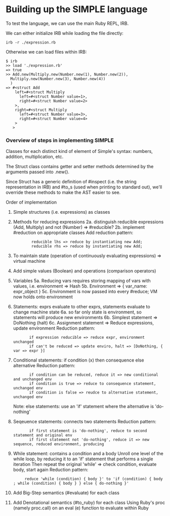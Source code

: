 # Building up the SIMPLE language

To test the language, we can use the main Ruby REPL, IRB.

We can either initialize IRB while loading the file directly:
```
irb -r ./expression.rb
```

Otherwise we can load files within IRB:

```
$ irb
>> load './expression.rb'
=> true
>> Add.new(Multiply.new(Number.new(1), Number.new(2)),
  Multiply.new(Number.new(3), Number.new(4))
  )
=> #<struct Add 
    left=#<struct Multiply 
      left=#<struct Number value=1>, 
      right=#<struct Number value=2>
    >, 
    right=#<struct Multiply 
      left=#<struct Number value=3>, 
      right=#<struct Number value=4>
    >
   >
```

### Overview of steps in implementing SIMPLE

Classes for each distinct kind of element of Simple's syntax: numbers, addition, multiplication, etc.

 The Struct class contains getter and setter methods determined by the arguments passed into .new().

 Since Struct has a generic definition of #inspect (i.e. the string representation in IRB) and #to_s (used when printing to standard out), we'll override these methods to make the AST easier to see.

 Order of implementation
   1. Simple structures (i.e. expressions) as classes
   2. Methods for reducing expressions
     2a. distinguish reducible expressions (Add, Multiply) and not (Number) => #reducible?
     2b. implement #reduction on appropriate classes
                 Add reduction pattern: 
                
                  reducible lhs => reduce by instantiating new Add; 
                  reducible rhs => reduce by instantiating new Add;
                  
   3. To maintain state (operation of continuously evaluating expressions) => virtual machine
   4. Add simple values (Boolean) and operations (comparison operators)
   5. Variables
     5a. Reducing vars requires storing mapping of vars with values, i.e. environment => Hash
     5b. Environment => { var_name: expr_object }
     5c. Environment is now passed into every #reduce; VM now holds onto environment
   6. Statements: exprs evaluate to other exprs, statements evaluate to change machine state
     6a. so far only state is environment, so statements will produce new environments
     6b. Simplest statement => DoNothing (halt)
     6c. Assignment statement => Reduce expressions, update environment
         Reduction pattern:

                 if expression reducible => reduce expr, environment unchanged
                 if can't be reduced => update enviro, halt => [DoNothing, { var => expr }]
                 
   7. Conditional statements: if condition (x) then consequence else alternative
         Reduction pattern:
         
                 if condition can be reduced, reduce it => new conditional and unchanged env
                 if condition is true => reduce to consequence statement, unchanged env
                 if condition is false => reudce to alternative statement, unchanged env
                 
         Note: else statements: use an 'if' statement where the alternative is 'do-nothing'
   8. Seqeuence statements: connects two statements
         Reduction pattern: 
         
                 if first statement is 'do-nothing', reduce to second statement and original env
                 if first statement not 'do-nothing', reduce it => new sequence, reduced environment, producing
                 
   9. While statement: contains a condition and a body
         Unroll one level of the while loop, by reducing it to an 'if' statement that performs a single iteration
         Then repeat the original 'while' => check condition, evaluate body, start again
         Reduction pattern:
         
               reduce 'while (condition) { body }' to 'if (condition) { body ; while (condition) { body } } else { do-nothing }'

   10. Add Big-Step semantics (#evaluate) for each class
   11. Add Denotational semantics (#to_ruby) for each class
         Using Ruby's proc (namely proc.call) on an eval (e) function to evaluate within Ruby
